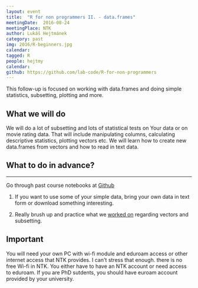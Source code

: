 ```yaml
---
layout: event
title:  "R for non programmers II. - data.frames"
meetingDate:  2016-08-24
meetingPlace: NTK
author: Lukáš Hejtmánek
category: past
img: 2016/R-beginners.jpg
calendar:
tagged: R
people: hejtmy
calendar:
github: https://github.com/lab-code/R-for-non-programmers
---
```

This follow-up is focused on working with data.frames and doing simple statistics, subsetting, plotting and more.

## What we will do

We will do a lot of subsetting and lots of statistical tests on Your data or on movie rating data. That will include manipulating columns, calculating descriptive statistics, plotting vectors etc. We will learn how to create new data.frames from vectors and how to read in text data.

## What to do in advance?
-----------
Go through past course notebooks at [Github](https://github.com/lab-code/R-for-non-programmers/blob/master/Notebooks)

1. If you want to use some of your simple data, bring your own data in text form or download something interesting.

2. Really brush up and practice what we [worked on](https://github.com/lab-code/R-for-non-programmers/blob/master/Notebooks/Vectors.ipynb) regarding vectors and subsetting.


## Important

You will need your own PC with wi-fi module and eduroam access or other internet access that NTK provides. I can't stress that enough. there is no free Wi-fi in NTK. You either have to have an NTK account or need access to eduroam. If you are PhD sutdents, you should have euroam account provided by your university.
